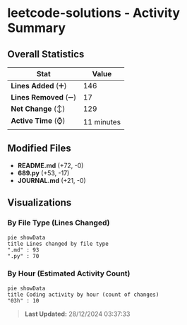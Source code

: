 # leetcode-solutions - Activity Summary 

## Overall Statistics

| Stat                   | Value                                                             |
| ---------------------- | ----------------------------------------------------------------- |
| **Lines Added** (➕)   | 146                                          |
| **Lines Removed** (➖) | 17                                        |
| **Net Change** (↕)    | 129                |
| **Active Time** (⌚)   | 11 minutes |


## Modified Files
- **README.md** (+72, -0)
- **689.py** (+53, -17)
- **JOURNAL.md** (+21, -0)

## Visualizations

### By File Type (Lines Changed)

```mermaid
pie showData
title Lines changed by file type
".md" : 93
".py" : 70
```

### By Hour (Estimated Activity Count)

```mermaid
pie showData
title Coding activity by hour (count of changes)
"03h" : 10
```


> **Last Updated:** 28/12/2024 03:37:33